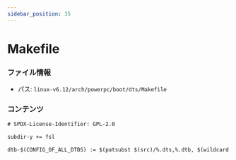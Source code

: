 ```yaml
---
sidebar_position: 35
---
```

# Makefile

### ファイル情報

- パス: `linux-v6.12/arch/powerpc/boot/dts/Makefile`

### コンテンツ

```txt
# SPDX-License-Identifier: GPL-2.0

subdir-y += fsl

dtb-$(CONFIG_OF_ALL_DTBS) := $(patsubst $(src)/%.dts,%.dtb, $(wildcard $(src)/*.dts))

```
